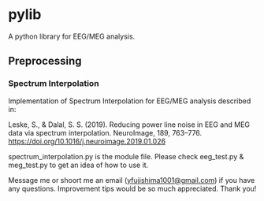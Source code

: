 # pylib
A python library for EEG/MEG analysis.

## Preprocessing
### Spectrum Interpolation
Implementation of Spectrum Interpolation for EEG/MEG analysis described in:

Leske, S., & Dalal, S. S. (2019). Reducing power line noise in EEG and MEG data via spectrum interpolation. NeuroImage, 189, 763–776. https://doi.org/10.1016/j.neuroimage.2019.01.026

spectrum_interpolation.py is the module file. Please check eeg_test.py & meg_test.py to get an idea of how to use it.

Message me or shoort me an email (yfujishima1001@gmail.com) if you have any questions.
Improvement tips would be so much appreciated. Thank you!
